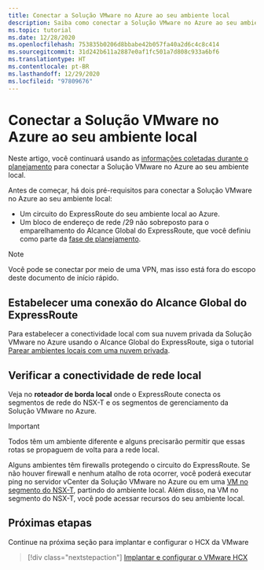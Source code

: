 ```yaml
---
title: Conectar a Solução VMware no Azure ao seu ambiente local
description: Saiba como conectar a Solução VMware no Azure ao seu ambiente local.
ms.topic: tutorial
ms.date: 12/28/2020
ms.openlocfilehash: 753835b0206d8bbabe42b057fa40a2d6c4c8c414
ms.sourcegitcommit: 31d242b611a2887e0af1fc501a7d808c933a6bf6
ms.translationtype: HT
ms.contentlocale: pt-BR
ms.lasthandoff: 12/29/2020
ms.locfileid: "97809676"
---
```

# <a name="connect-azure-vmware-solution-to-your-on-premises-environment"></a>Conectar a Solução VMware no Azure ao seu ambiente local

Neste artigo, você continuará usando as [informações coletadas durante o planejamento](production-ready-deployment-steps.md) para conectar a Solução VMware no Azure ao seu ambiente local.

Antes de começar, há dois pré-requisitos para conectar a Solução VMware no Azure ao seu ambiente local:

- Um circuito do ExpressRoute do seu ambiente local ao Azure.
- Um bloco de endereço de rede /29 não sobreposto para o emparelhamento do Alcance Global do ExpressRoute, que você definiu como parte da [fase de planejamento](production-ready-deployment-steps.md).

>[!NOTE]
> Você pode se conectar por meio de uma VPN, mas isso está fora do escopo deste documento de início rápido.

## <a name="establish-an-expressroute-global-reach-connection"></a>Estabelecer uma conexão do Alcance Global do ExpressRoute

Para estabelecer a conectividade local com sua nuvem privada da Solução VMware no Azure usando o Alcance Global do ExpressRoute, siga o tutorial [Parear ambientes locais com uma nuvem privada](tutorial-expressroute-global-reach-private-cloud.md).

## <a name="verify-on-premises-network-connectivity"></a>Verificar a conectividade de rede local

Veja no **roteador de borda local** onde o ExpressRoute conecta os segmentos de rede do NSX-T e os segmentos de gerenciamento da Solução VMware no Azure.

>[!IMPORTANT]
>Todos têm um ambiente diferente e alguns precisarão permitir que essas rotas se propaguem de volta para a rede local.  

Alguns ambientes têm firewalls protegendo o circuito do ExpressRoute.  Se não houver firewall e nenhum atalho de rota ocorrer, você poderá executar ping no servidor vCenter da Solução VMware no Azure ou em uma [VM no segmento do NSX-T](deploy-azure-vmware-solution.md#add-a-vm-on-the-nsx-t-network-segment), partindo do ambiente local. Além disso, na VM no segmento do NSX-T, você pode acessar recursos do seu ambiente local.

## <a name="next-steps"></a>Próximas etapas

Continue na próxima seção para implantar e configurar o HCX da VMware

> [!div class="nextstepaction"]
> [Implantar e configurar o VMware HCX](tutorial-deploy-vmware-hcx.md)